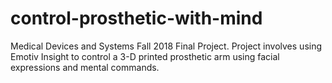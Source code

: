 # control-prosthetic-with-mind
Medical Devices and Systems Fall 2018 Final Project. Project involves using Emotiv Insight to control a 3-D printed prosthetic arm using facial expressions and mental commands.
